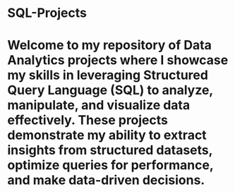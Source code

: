 # SQL-Projects
# Welcome to my repository of Data Analytics projects where I showcase my skills in leveraging Structured Query Language (SQL) to analyze, manipulate, and visualize data effectively. These projects demonstrate my ability to extract insights from structured datasets, optimize queries for performance, and make data-driven decisions.
